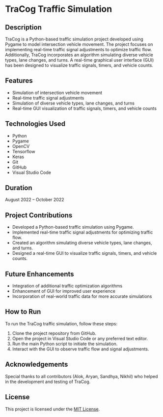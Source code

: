 # TraCog Traffic Simulation

## Description
TraCog is a Python-based traffic simulation project developed using Pygame to model intersection vehicle movement. The project focuses on implementing real-time traffic signal adjustments to optimize traffic flow. Additionally, TraCog incorporates an algorithm simulating diverse vehicle types, lane changes, and turns. A real-time graphical user interface (GUI) has been designed to visualize traffic signals, timers, and vehicle counts.

## Features
- Simulation of intersection vehicle movement
- Real-time traffic signal adjustments
- Simulation of diverse vehicle types, lane changes, and turns
- Real-time GUI visualization of traffic signals, timers, and vehicle counts

## Technologies Used
- Python
- Pygame
- OpenCV
- Tensorflow
- Keras
- Git
- GitHub
- Visual Studio Code

## Duration
August 2022 – October 2022

## Project Contributions
- Developed a Python-based traffic simulation using Pygame.
- Implemented real-time traffic signal adjustments for optimizing traffic flow.
- Created an algorithm simulating diverse vehicle types, lane changes, and turns.
- Designed a real-time GUI to visualize traffic signals, timers, and vehicle counts.

## Future Enhancements
- Integration of additional traffic optimization algorithms
- Enhancement of GUI for improved user experience
- Incorporation of real-world traffic data for more accurate simulations

## How to Run
To run the TraCog traffic simulation, follow these steps:
1. Clone the project repository from GitHub.
2. Open the project in Visual Studio Code or any preferred text editor.
3. Run the main Python script to initiate the simulation.
4. Interact with the GUI to observe traffic flow and signal adjustments.

## Acknowledgements
Special thanks to all contributors (Alok, Aryan, Sandhya, Nikhil) who helped in the development and testing of TraCog.

## License
This project is licensed under the [MIT License](LICENSE).
